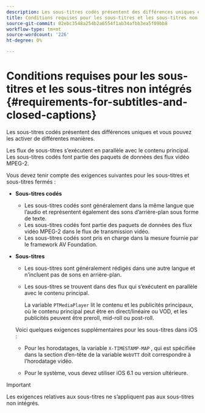 ```yaml
---
description: Les sous-titres codés présentent des différences uniques et vous pouvez les activer de différentes manières.
title: Conditions requises pour les sous-titres et les sous-titres non intégrés
source-git-commit: 02ebc3548a254b2a6554f1ab34afbb3ea5f09bb8
workflow-type: tm+mt
source-wordcount: '226'
ht-degree: 0%

---
```


# Conditions requises pour les sous-titres et les sous-titres non intégrés {#requirements-for-subtitles-and-closed-captions}

Les sous-titres codés présentent des différences uniques et vous pouvez les activer de différentes manières.

Les flux de sous-titres s’exécutent en parallèle avec le contenu principal. Les sous-titres codés font partie des paquets de données des flux vidéo MPEG-2.

Vous devez tenir compte des exigences suivantes pour les sous-titres et sous-titres fermés :

* **Sous-titres codés**

   * Les sous-titres codés sont généralement dans la même langue que l’audio et représentent également des sons d’arrière-plan sous forme de texte.
   * Les sous-titres codés font partie des paquets de données des flux vidéo MPEG-2 dans le flux de transmission vidéo.
   * Les sous-titres codés sont pris en charge dans la mesure fournie par le framework AV Foundation.

* **Sous-titres**

   * Les sous-titres sont généralement rédigés dans une autre langue et n’incluent pas de sons en arrière-plan.
   * Les sous-titres se trouvent dans des flux qui s’exécutent en parallèle avec le contenu principal.

     La variable `PTMediaPlayer` lit le contenu et les publicités principaux, où le contenu principal peut être en direct/linéaire ou VOD, et les publicités peuvent être preroll, mid-roll ou post-roll.

  Voici quelques exigences supplémentaires pour les sous-titres dans iOS :

   * Pour les horodatages, la variable `X-TIMESTAMP-MAP` , qui est spécifiée dans la section d’en-tête de la variable `WebVTT` doit correspondre à l’horodatage vidéo.

   * Pour le système, vous devez utiliser iOS 6.1 ou version ultérieure.

>[!IMPORTANT]
>
>Les exigences relatives aux sous-titres ne s’appliquent pas aux sous-titres non intégrés.
